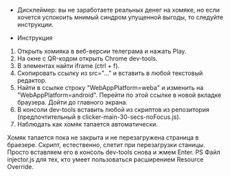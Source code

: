 * Дисклеймер: вы не заработаете реальных денег на хомяке, но если хочется успокоить мнимый синдром упущенной выгоды, то следуйте инструкции.

* Инструкция
1. Открыть хомияка в веб-версии телеграма и нажать Play. 
2. На окне с QR-кодом открыть Chrome dev-tools.
3. В элементах найти iframe (ctrl + f).
4. Скопировать ссылку из src="..." и вставить в любой текстовый редактор.
5. Найти в ссылке строку "WebAppPlatform=weba" и изменить на "WebAppPlatform=android". Перейти по этой ссылке в новой вкладке браузера. Дойти до главного экрана.
6. В консоли dev-tools вставить любой из скриптов из репозитория (предпочтительный в clicker-main-30-secs-noFocus.js).
7. Наблюдать как хомяк тапается автоматически. 

Хомяк тапается пока не закрыта и не перезагружена страница в браезере. 
Скрипт, естественно, слетит при перезагрузки станицы. Просто вставляем его в консоль dev-tools снова и жмем Enter. 
PS Файл injector.js для тех, кто умеет пользоваться расширением Resource Override.